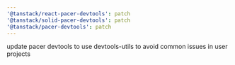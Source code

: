 ```yaml
---
'@tanstack/react-pacer-devtools': patch
'@tanstack/solid-pacer-devtools': patch
'@tanstack/pacer-devtools': patch
---
```


update pacer devtools to use devtools-utils to avoid common issues in user projects
